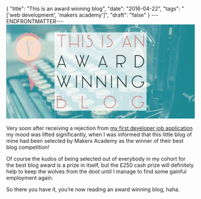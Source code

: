 {
  "title": "This is an award winning blog",
  "date": "2016-04-22",
  "tags": "['web development', 'makers academy']",
  "draft": "false"
}
---ENDFRONTMATTER---
![This is an award winning blog](media/this-is-an-award-winning-blog-header.png "This is an award winning blog")

Very soon after receiving a rejection from <a href="my-first-developer-job-application.html" class="link">my first developer job application</a> my mood was lifted significantly, when I was informed that this little blog of mine had been selected by Makers Academy as the winner of their best blog competition!

Of course the kudos of being selected out of everybody in my cohort for the best blog award is a prize in itself, but the £250 cash prize will definitely help to keep the wolves from the doot until I manage to find some gainful employment again.

So there you have it, you’re now reading an award winning blog, haha.